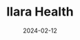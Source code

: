 ---  
layout: startup_page  
title: "Ilara Health"  
id: "ilarahealth.com"  
permalink: "/ilarahealthilarahealth.com02122024/"  
website: "https://www.ilarahealth.com/"  
funding_round: "Pre-Series A"  
funding_amount: "$4.2M"  
investors: "DOB Equity, Philips Foundation, AAIC Investment, Angaza Capital, Black Pearl Investments, Perivoli Innovations, Alphamundi, Kiva Capital, Boehringer Ingelheim"  
about: "Ilara Health is a Kenyan health tech startup that provides private clinics with access to diagnostic devices, pharmaceutical products, and other essential resources. They offer a B2B health and occupational service providing uninsured workers access to care at a fixed monthly fee, aiming to improve healthcare standards and access in Kenya. The company also provides clinics with practice management software to digitize operations."  
markets: "Healthtech"  
hq: "Nairobi, Nairobi County, Kenya"  
founded_year: "2019"  
linkedin: "https://www.linkedin.com/company/ilarahealth"  
twitter: "https://twitter.com/IlaraHealthLtd"  
instagram: ""  
facebook: "https://www.facebook.com/IlaraHealthLtd"  
crunchbase: "https://www.crunchbase.com/organization/ilara-health"  
pitchbook: "https://pitchbook.com/profiles/company/279432-82"  

date_display: "12-Feb-2024"  
date: "2024-02-12"

# SEO Optimization  
meta_title: "Ilara Health - Pre-Series A Funding ($4.2M)"  
meta_description: "Ilara Health, Ilara Health is a Kenyan health tech startup that provides private clinics with access to diagnostic devices, pharmaceutical products, and other essen..."  
meta_keywords: "Ilara Health, Healthtech, Pre-Series A funding"  
canonical_url: "https://startup.projectstartups.com/ilarahealthilarahealth.com02122024/"  
---